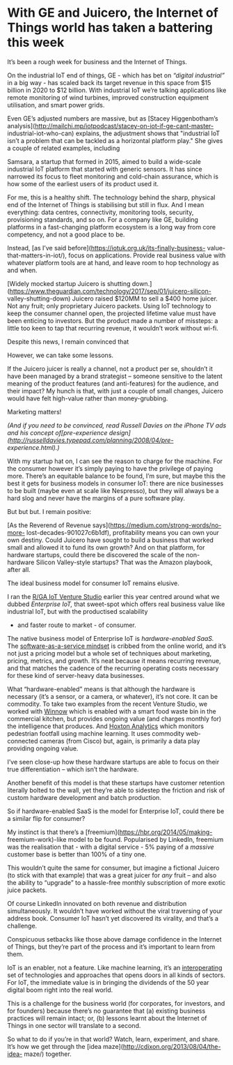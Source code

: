 # With GE and Juicero, the Internet of Things world has taken a battering this week

It’s been a rough week for business and the Internet of Things.

On the industrial IoT end of things, GE - which has bet on _“digital
industrial”_ in a big way - has scaled back its target revenue in this space
from $15 billion in 2020 to $12 billion. With industrial IoT we’re talking
applications like remote monitoring of wind turbines, improved construction
equipment utilisation, and smart power grids.

Even GE’s adjusted numbers are massive, but as [Stacey Higgenbotham’s
analysis](http://mailchi.mp/iotpodcast/stacey-on-iot-if-ge-cant-master-
industrial-iot-who-can) explains, the adjustment shows that "industrial IoT
isn’t a problem that can be tackled as a horizontal platform play." She gives
a couple of related examples, including

Samsara, a startup that formed in 2015, aimed to build a wide-scale industrial
IoT platform that started with generic sensors. It has since narrowed its
focus to fleet monitoring and cold-chain assurance, which is how some of the
earliest users of its product used it.

For me, this is a healthy shift. The technology behind the sharp, physical end
of the Internet of Things is stabilising but still in flux. And I mean
everything: data centres, connectivity, monitoring tools, security,
provisioning standards, and so on. For a company like GE, building platforms
in a fast-changing platform ecosystem is a long way from core competency, and
not a good place to be.

Instead, [as I’ve said before](https://iotuk.org.uk/its-finally-business-
value-that-matters-in-iot/), focus on applications. Provide real business
value with whatever platform tools are at hand, and leave room to hop
technology as and when.

[Widely mocked startup Juicero is shutting
down.](https://www.theguardian.com/technology/2017/sep/01/juicero-silicon-
valley-shutting-down) Juicero raised $120MM to sell a $400 home juicer. Not
any fruit; only proprietary Juicero packets. Using IoT technology to keep the
consumer channel open, the projected lifetime value must have been enticing to
investors. But the product made a number of missteps: a little too keen to tap
that recurring revenue, it wouldn’t work without wi-fi.

Despite this news, I remain convinced that

However, we can take some lessons.

If the Juicero juicer is really a channel, not a product per se, shouldn’t it
have been managed by a brand strategist – someone sensitive to the latent
meaning of the product features (and anti-features) for the audience, and
their impact? My hunch is that, with just a couple of small changes, Juicero
would have felt high-value rather than money-grubbing.

Marketing matters!

_(And if you need to be convinced, read Russell Davies on the iPhone TV ads
and his concept of[pre-experience
design](http://russelldavies.typepad.com/planning/2008/04/pre-
experience.html).)_

With my startup hat on, I can see the reason to charge for the machine. For
the consumer however it’s simply paying to have the privilege of paying more.
There’s an equitable balance to be found, I’m sure, but maybe this the best it
gets for business models in consumer IoT: there are nice businesses to be
built (maybe even at scale like Nespresso), but they will always be a hard
slog and never have the margins of a pure software play.

But but but. I remain positive:

[As the Reverend of Revenue says](https://medium.com/strong-words/no-more-
lost-decades-901027c6b1df), profitability means you can own your own destiny.
Could Juicero have sought to build a business that worked small and allowed it
to fund its own growth? And on that platform, for hardware startups, could
there be discovered the scale of the non-hardware Silicon Valley-style
startups? That was the Amazon playbook, after all.

The ideal business model for consumer IoT remains elusive.

I ran the [R/GA IoT Venture Studio](https://www.rgaiot.com) earlier this year
centred around what we dubbed _Enterprise IoT,_ that sweet-spot which offers
real business value like industrial IoT, but with the productised scalability

- and faster route to market - of consumer.

The native business model of Enterprise IoT is _hardware-enabled SaaS._ The
[software-as-a-service
mindset](http://interconnected.org/home/2015/02/17/filtered) is cribbed from
the online world, and it’s not just a pricing model but a whole set of
techniques about marketing, pricing, metrics, and growth. It’s neat because it
means recurring revenue, and that matches the cadence of the recurring
operating costs necessary for these kind of server-heavy data businesses.

What “hardware-enabled” means is that although the hardware is necessary (it’s
a sensor, or a camera, or whatever), it’s not core. It can be commodity. To
take two examples from the recent Venture Studio, we worked with
[Winnow](http://www.winnowsolutions.com) which is enabled with a smart food
waste bin in the commercial kitchen, but provides ongoing value (and charges
monthly for) the intelligence that produces. And [Hoxton
Analytics](https://www.hoxtonanalytics.com) which monitors pedestrian footfall
using machine learning. It uses commodity web-connected cameras (from Cisco)
but, again, is primarily a data play providing ongoing value.

I’ve seen close-up how these hardware startups are able to focus on their true
differentiation – which isn’t the hardware.

Another benefit of this model is that these startups have customer retention
literally bolted to the wall, yet they’re able to sidestep the friction and
risk of custom hardware development and batch production.

So if hardware-enabled SaaS is the model for Enterprise IoT, could there be a
similar flip for consumer?

My instinct is that there’s a [freemium](https://hbr.org/2014/05/making-
freemium-work)-like model to be found. Popularised by LinkedIn, freemium was
the realisation that - with a digital service - 5% paying of a _massive_
customer base is better than 100% of a tiny one.

This wouldn’t quite the same for consumer, but imagine a fictional Juicero (to
stick with that example) that was a great juicer for _any_ fruit – and also
the ability to “upgrade” to a hassle-free monthly subscription of more exotic
juice packets.

Of course LinkedIn innovated on both revenue and distribution simultaneously.
It wouldn’t have worked without the viral traversing of your address book.
Consumer IoT hasn’t yet discovered its virality, and that’s a challenge.

Conspicuous setbacks like those above damage confidence in the Internet of
Things, but they’re part of the process and it’s important to learn from them.

IoT is an enabler, not a feature. Like machine learning, it’s an
[interoperating](https://iotuk.org.uk/the-interop-internet-of-things/) set of
technologies and approaches that opens doors in all kinds of sectors. For IoT,
the immediate value is in bringing the dividends of the 50 year digital boom
right into the real world.

This is a challenge for the business world (for corporates, for investors, and
for founders) because there’s no guarantee that (a) existing business
practices will remain intact; or, (b) lessons learnt about the Internet of
Things in one sector will translate to a second.

So what to do if you’re in that world? Watch, learn, experiment, and share.
It’s how we get through the [idea maze](http://cdixon.org/2013/08/04/the-idea-
maze/) together.
